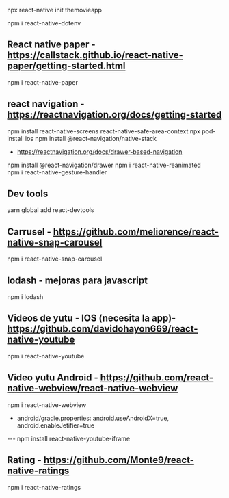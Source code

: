 
npx react-native init themovieapp

npm i react-native-dotenv

## React native paper - https://callstack.github.io/react-native-paper/getting-started.html
npm i react-native-paper

## react navigation - https://reactnavigation.org/docs/getting-started
npm install react-native-screens react-native-safe-area-context
npx pod-install ios
npm install @react-navigation/native-stack

- https://reactnavigation.org/docs/drawer-based-navigation

npm install @react-navigation/drawer
npm i react-native-reanimated    
npm i react-native-gesture-handler

## Dev tools
yarn global add react-devtools

## Carrusel - https://github.com/meliorence/react-native-snap-carousel
npm i react-native-snap-carousel

## lodash - mejoras para javascript
npm i lodash

## Videos de yutu - IOS (necesita la app)- https://github.com/davidohayon669/react-native-youtube
npm i react-native-youtube

## Video yutu Android - https://github.com/react-native-webview/react-native-webview
npm i react-native-webview
- android/gradle.properties: android.useAndroidX=true, android.enableJetifier=true

--- npm install react-native-youtube-iframe

## Rating - https://github.com/Monte9/react-native-ratings
npm i react-native-ratings